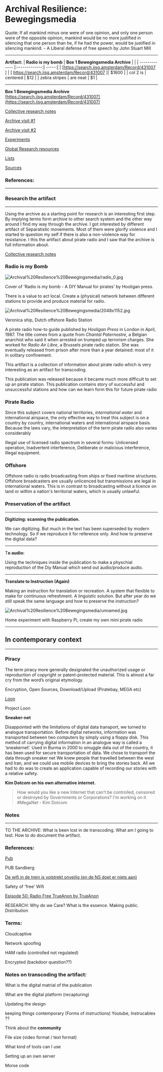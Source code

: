 # Archival Resilience: Bewegingsmedia

Quote: If all mankind minus one were of one opinion, and only one person were of the opposite opinion, mankind would be no more justified in silencing that one person than he, if he had the power, would be justified in silencing mankind. - A Liberal defense of free speech by John Stuart Mill

---
**Artifact:**
| **Radio is my bomb** | **Box 1 Bewegingsmedia Archive** |    |
| ------------- |:-------------:| -----:|
| [https://search.iisg.amsterdam/Record/431007 ]      | [ https://search.iisg.amsterdam/Record/431007 ]| $1600 |
| col 2 is      | centered      |   $12 |
| zebra stripes | are neat      |    $1 |



---

**Box 1 Bewegingsmedia Archive**
[https://search.iisg.amsterdam/Record/431007](https://search.iisg.amsterdam/Record/431007)

[Collective research notes](https://www.notion.so/Collective-research-notes-6a7b3c50800f4f10875a4c99d4d460b3)

[Archive visit #1](https://www.notion.so/Archive-visit-1-c3e791c019da4d20b08c727dd5fedd9c)

[Archive visit #2](https://www.notion.so/Archive-visit-2-181e4b8cdd93400c828414048028eeeb)

[Experiments](https://www.notion.so/Experiments-770962fc55a34ab5a833ef01e458df34)

[Global Research resources](https://www.notion.so/a2b048d979b94dde8d81aa79f0412620)

[Lists](https://www.notion.so/b274517ec59d434597abbe3592ff18a0)

[Sources](https://www.notion.so/eff4687411604db2b773bc4bb82dc647)

### References:

---

### Research the artifact

---

Using the archive as a starting point for research is an interesting first step. By implying terms form archive to other search system and the other way around I find my way through the archive. I got interested by different artifact of Separatistic movements. Most of them were glorify violence and I started to question my self if there is also a non-violence way for resistance. I this the artifact about pirate radio and I saw that the archive is full information about.

[Collective research notes](https://www.notion.so/Collective-research-notes-6a7b3c50800f4f10875a4c99d4d460b3)

### Radio is my Bomb

![Archival%20Resilience%20Bewegingsmedia/radio_0.jpg](Archival%20Resilience%20Bewegingsmedia/radio_0.jpg)

Cover of 'Radio is my bomb - A DIY Manual for pirates' by Hooligan press.

There is a value to act local. Create a (physical) network between different stations to provide and produce material for radio.

![Archival%20Resilience%20Bewegingsmedia/2048x1152.jpg](Archival%20Resilience%20Bewegingsmedia/2048x1152.jpg)

Veronica ship, Dutch offshore Radio Station

A pirate radio how-to guide published by *Hooligan Press* in London in April, 1987. The title comes from a quote from *Chantal Paternostre*, a Belgian anarchist who said it when arrested on trumped up terrorism charges. She worked for *Radio Air Libre*, a Brussels pirate radio station. She was eventually released from prison after more than a year detained: most of it in solitary confinement.

This artifact is a collection of information about pirate radio which is very interesting as an artifact for transcoding.

This publication was released because it became much more difficult to set up an pirate station. This publication contains story of successful and unsuccessful stations and how can we learn form this for future pirate radio

### Pirate Radio

Since this subject covers national territories, *international water* and international airspace, the only effective way to treat this subject is on a country by country, international waters and international airspace basis. Because the laws vary, the interpretation of the term pirate radio also varies considerably

Illegal use of licensed radio spectrum in several forms: Unlicensed operation, Inadvertent interference, Deliberate or malicious interference, Illegal equipment.

### Offshore

Offshore radio is radio broadcasting from ships or fixed maritime structures. Offshore broadcasters are usually unlicenced but transmissions are legal in international waters. This is in contrast to broadcasting without a licence on land or within a nation's territorial waters, which is usually unlawful.

### Preservation of the artifact

---

**Digitizing: scanning the publication.**

We can digitizing. But much in the text has been superseded by modern technology. So if we reproduce it for reference only. And how to preserve the digital data?

---

T**o audio:**

Using the techniques inside the publication to make a physchial reproduction of the Diy Manual which send out audio/produce audio.

---

**Translate to Instruction (Again)**  

Making an instruction for translation or recreation. A system that flexible to make for continuous refreshment. A linguistic solution. But after year do we still speak the same language and how to preserve the instruction?

![Archival%20Resilience%20Bewegingsmedia/unnamed.jpg](Archival%20Resilience%20Bewegingsmedia/unnamed.jpg)

Home experiment with Raspberry Pi, create my own mini pirate radio

---

## In contemporary context

---

### Piracy

The term piracy more generally designated the unauthorized usage or reproduction of copyright or patent-protected material. This is almost a far cry from the word’s original etymology.

Encryption, Open Sources, Download/Upload (Piratebay, MEGA etc)

[Loon](https://loon.com/)

Project Loon

**Sneaker-net**

Disappointed with the limitations of digital data transport, we turned to analogue transportation. Before digital networks, information was transported between two computers by simply using a floppy disk. This method of carrying digital information in an analogue way is called a ‘sneakernet’. Used in Burma in 2000 to smuggle data out of the country, it has been used for secure transportation of data. We chose to transport the data through sneaker net We knew people that travelled between the west and Iran, and we could use mobile devices to bring the stories back. All we had to do was to create an application capable of recording our stories with a relative safety.

**Kim Dotcom on his own alternative internet.**

> How would you like a new Internet that can't be controlled, censored or destroyed by Governments or Corporations? I'm working on it #MegaNet - Kim Dotcom

### Notes

---

TO THE ARCHIVE: What is been lost in de transcoding. What am I going to test.  How to do document the artifact.

### References:

[Pub](https://pub.sandberg.nl)

PUB Sandberg

[De wifi in de trein is volstrekt onveilig (en de NS doet er niets aan)](https://decorrespondent.nl/3166/de-wifi-in-de-trein-is-volstrekt-onveilig-en-de-ns-doet-er-niets-aan/97373496-af07ccc1)

Safety of 'free' Wifi

[Episode 50: Radio Free TrueAnon by TrueAnon](https://soundcloud.com/trueanonpod/radio-free-trueanon)

RESEARCH: Why do we Care? What is the essence.  Making public. Distribution

### Terms:

Cloudcaptive

Network spoofing

HAM radio (controlled not regulated)

Encrypted (backdoor question??)

### Notes on transcoding the artifact:

What is the digital matrial of the publication

What are the digital platform (recapturing)

Updating the design

keeping things contemporary (Forms of instructions) Youtube, Instrucables ??

Think about the **community**

File size (video format / text format)

What kind of tools can I use

Setting up an own server

Morse code
